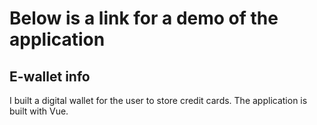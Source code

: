# Below is a link for a demo of the application



## E-wallet info

I built a digital wallet for the user to store credit cards. The application is built with Vue.


